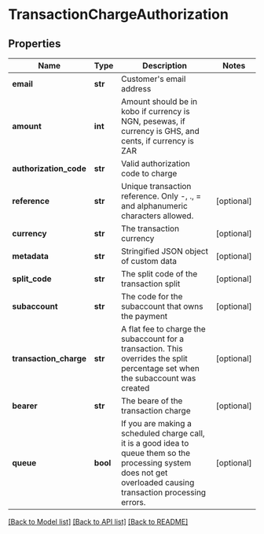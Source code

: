 # TransactionChargeAuthorization


## Properties
Name | Type | Description | Notes
------------ | ------------- | ------------- | -------------
**email** | **str** | Customer&#39;s email address | 
**amount** | **int** | Amount should be in kobo if currency is NGN, pesewas, if currency is GHS, and cents, if currency is ZAR | 
**authorization_code** | **str** | Valid authorization code to charge | 
**reference** | **str** | Unique transaction reference. Only -, ., &#x3D; and alphanumeric characters allowed. | [optional] 
**currency** | **str** | The transaction currency | [optional] 
**metadata** | **str** | Stringified JSON object of custom data | [optional] 
**split_code** | **str** | The split code of the transaction split | [optional] 
**subaccount** | **str** | The code for the subaccount that owns the payment | [optional] 
**transaction_charge** | **str** | A flat fee to charge the subaccount for a transaction.  This overrides the split percentage set when the subaccount was created | [optional] 
**bearer** | **str** | The beare of the transaction charge | [optional] 
**queue** | **bool** | If you are making a scheduled charge call, it is a good idea to queue them so the processing system does not get overloaded causing transaction processing errors. | [optional] 

[[Back to Model list]](../README.md#documentation-for-models) [[Back to API list]](../README.md#documentation-for-api-endpoints) [[Back to README]](../README.md)


